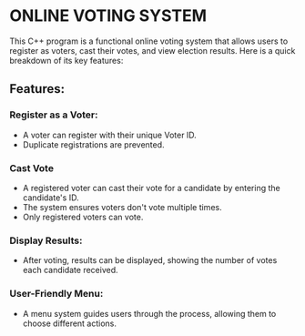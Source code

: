 
# ONLINE VOTING SYSTEM

This C++ program is a functional online voting system that allows users to register as voters, cast their votes, and view election results. Here is a quick breakdown of its key features:

## Features:

### Register as a Voter:

* A voter can register with their unique Voter ID.
* Duplicate registrations are prevented.

### Cast Vote

* A registered voter can cast their vote for a candidate by entering the candidate's ID.
* The system ensures voters don't vote multiple times.
* Only registered voters can vote.

### Display Results:

* After voting, results can be displayed, showing the number of votes each candidate received.

### User-Friendly Menu:

* A menu system guides users through the process, allowing them to choose different actions.
